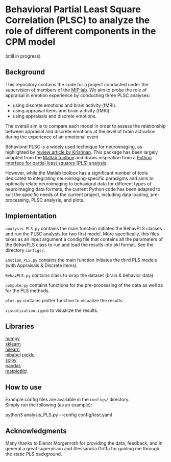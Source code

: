 # Behavioral Partial Least Square Correlation (PLSC) to analyze the role of different components in the CPM model
(still in progress)
## Background

This repository contains the code  for a project conducted under the supervision of members of the [MIP:lab](https://miplab.epfl.ch/).
We aim to probe the role of appraisal in emotion experience by conducting three PLSC analyses:
-  using discrete emotions and brain activity (fMRI).
-  using appraisal items and brain activity (fMRI).
- using appraisals and discrete emotions. 

The overall aim is to compare each model in order to assess the relationship between appraisal and discrete emotions at the level of brain activation during the experience of an emotional event


Behavioral PLSC is a widely used technique for neuroimaging, as highlighted by [review article by Krishnan](https://pubmed.ncbi.nlm.nih.gov/20656037/). This package has been largely adapted from the [Matlab toolbox](https://github.com/valkebets/myPLS-1) and draws inspiration from a [Python interface for partial least squares (PLS) analysis](https://github.com/valkebets/myPLS-1).

However, while the Matlab toolbox has a significant number of tools dedicated to integrating neuroimaging-specific paradigms and aims to optimally relate neuroimaging to behavioral data for different types of neuroimaging data formats, the current Python code has been adapted to suit the specific needs of the current project, including data loading, pre-processing, PLSC analysis, and plots. 

## Implementation
`analysis_PLS.py` contains the main function initiates the BehavPLS classes and run the PLSC analysis for two first model. More specifically, this files takes as an input argument a condig file that contains all the parameters of the BehavPLS class to run and load the results into pkl format. See the directory `configs/`. 

`Emotion_PLS.py` contains the main function initiates the third PLS models (with Appraisals & Discrete items). 

`BehavPLS.py` contains class  to wrap the dataset (brain & behavior data). 


`compute.py` contains functions for the pre-processing of the data as well as for the PLS methods.

`plot.py` contains plotter function to visualize the results.

`visualization.ipynb` to visualize the results.

## Libraries
[numpy](https://numpy.org/)\
[sklearn](https://scikit-learn.org/stable/)\
[nilearn](https://nilearn.github.io/stable/index.html)\
[nibabel](https://nipy.org/nibabel/)
[pickle](https://docs.python.org/3/library/pickle.html)\
[scipy](https://scipy.org/)\
[pandas](https://pandas.pydata.org/)\
[matplotlib](https://matplotlib.org/stable/api/_as_gen/matplotlib.pyplot.plot.html)\

## How to use
Example config files are available in the `configs/` directory.\
Simply run the following (as an example):

python3 analysis_PLS.py --config  config/test.yaml


## Acknowledgments
Many thanks to Elenor Morgenroth for providing the data, feedback, and in general a great supervision and Alessandra Griffa for guiding me through the static PLS background.
